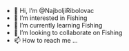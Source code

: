 - 👋 Hi, I’m @NajboljiRibolovac
- 👀 I’m interested in Fishing
- 🌱 I’m currently learning Fishing
- 💞️ I’m looking to collaborate on Fishing
- 📫 How to reach me ...

<!---
NajboljiRibolovac/NajboljiRibolovac is a ✨ special ✨ repository because its `README.md` (this file) appears on your GitHub profile.
You can click the Preview link to take a look at your changes.
--->
